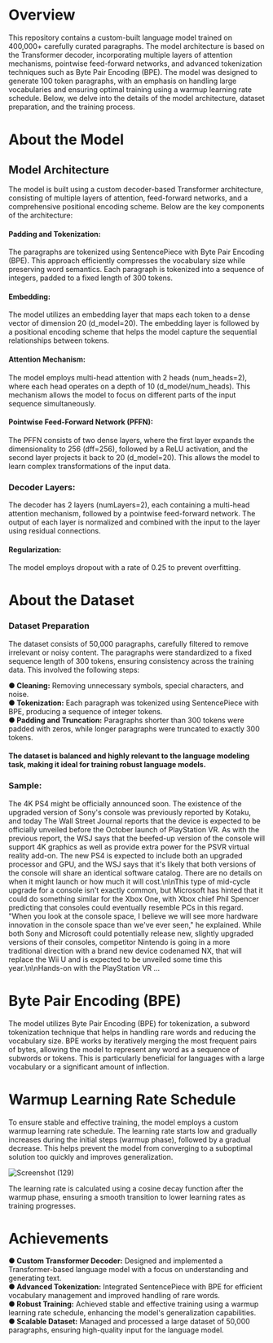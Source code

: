 # Overview
This repository contains a custom-built language model trained on 400,000+ carefully curated paragraphs. The model architecture is based on the Transformer decoder, incorporating multiple layers of attention mechanisms, pointwise feed-forward networks, and advanced tokenization techniques such as Byte Pair Encoding (BPE). The model was designed to generate 100 token paragraphs, with an emphasis on handling large vocabularies and ensuring optimal training using a warmup learning rate schedule. Below, we delve into the details of the model architecture, dataset preparation, and the training process.

# About the Model
## Model Architecture
The model is built using a custom decoder-based Transformer architecture, consisting of multiple layers of attention, feed-forward networks, and a comprehensive positional encoding scheme. Below are the key components of the architecture:   
  
#### Padding and Tokenization:   
The paragraphs are tokenized using SentencePiece with Byte Pair Encoding (BPE). This approach efficiently compresses the vocabulary size while preserving word semantics. Each paragraph is tokenized into a sequence of integers, padded to a fixed length of 300 tokens.  
  
#### Embedding: 
The model utilizes an embedding layer that maps each token to a dense vector of dimension 20 (d_model=20). The embedding layer is followed by a positional encoding scheme that helps the model capture the sequential relationships between tokens.  
  
#### Attention Mechanism: 
The model employs multi-head attention with 2 heads (num_heads=2), where each head operates on a depth of 10 (d_model/num_heads). This mechanism allows the model to focus on different parts of the input sequence simultaneously.  
  
#### Pointwise Feed-Forward Network (PFFN):  
The PFFN consists of two dense layers, where the first layer expands the dimensionality to 256 (dff=256), followed by a ReLU activation, and the second layer projects it back to 20 (d_model=20). This allows the model to learn complex transformations of the input data.  
  
### Decoder Layers:  
The decoder has 2 layers (numLayers=2), each containing a multi-head attention mechanism, followed by a pointwise feed-forward network. The output of each layer is normalized and combined with the input to the layer using residual connections.    
  
#### Regularization:  
The model employs dropout with a rate of 0.25 to prevent overfitting.  

# About the Dataset
### Dataset Preparation
The dataset consists of 50,000 paragraphs, carefully filtered to remove irrelevant or noisy content. The paragraphs were standardized to a fixed sequence length of 300 tokens, ensuring consistency across the training data. This involved the following steps:

__● Cleaning:__ Removing unnecessary symbols, special characters, and noise.  
__● Tokenization:__ Each paragraph was tokenized using SentencePiece with BPE, producing a sequence of integer tokens.  
__● Padding and Truncation:__ Paragraphs shorter than 300 tokens were padded with zeros, while longer paragraphs were truncated to exactly 300 tokens.  
#### The dataset is balanced and highly relevant to the language modeling task, making it ideal for training robust language models.  
### Sample:
The 4K PS4 might be officially announced soon. The existence of the upgraded version of Sony\'s console was previously reported by Kotaku, and today The Wall Street Journal reports that the device is expected to be officially unveiled before the October launch of PlayStation VR. As with the previous report, the WSJ says that the beefed-up version of the console will support 4K graphics as well as provide extra power for the PSVR virtual reality add-on. The new PS4 is expected to include both an upgraded processor and GPU, and the WSJ says that it\'s likely that both versions of the console will share an identical software catalog. There are no details on when it might launch or how much it will cost.\n\nThis type of mid-cycle upgrade for a console isn\'t exactly common, but Microsoft has hinted that it could do something similar for the Xbox One, with Xbox chief Phil Spencer predicting that consoles could eventually resemble PCs in this regard. "When you look at the console space, I believe we will see more hardware innovation in the console space than we\'ve ever seen," he explained. While both Sony and Microsoft could potentially release new, slightly upgraded versions of their consoles, competitor Nintendo is going in a more traditional direction with a brand new device codenamed NX, that will replace the Wii U and is expected to be unveiled some time this year.\n\nHands-on with the PlayStation VR ...

# Byte Pair Encoding (BPE)
The model utilizes Byte Pair Encoding (BPE) for tokenization, a subword tokenization technique that helps in handling rare words and reducing the vocabulary size. BPE works by iteratively merging the most frequent pairs of bytes, allowing the model to represent any word as a sequence of subwords or tokens. This is particularly beneficial for languages with a large vocabulary or a significant amount of inflection.

# Warmup Learning Rate Schedule
To ensure stable and effective training, the model employs a custom warmup learning rate schedule. The learning rate starts low and gradually increases during the initial steps (warmup phase), followed by a gradual decrease. This helps prevent the model from converging to a suboptimal solution too quickly and improves generalization.

![Screenshot (129)](https://github.com/user-attachments/assets/33e66734-801f-4da1-963a-0bdd01abc7e3)


The learning rate is calculated using a cosine decay function after the warmup phase, ensuring a smooth transition to lower learning rates as training progresses.


# Achievements
__● Custom Transformer Decoder:__ Designed and implemented a Transformer-based language model with a focus on understanding and generating text.   
__● Advanced Tokenization:__ Integrated SentencePiece with BPE for efficient vocabulary management and improved handling of rare words.   
__● Robust Training:__ Achieved stable and effective training using a warmup learning rate schedule, enhancing the model's generalization capabilities.   
__● Scalable Dataset:__ Managed and processed a large dataset of 50,000 paragraphs, ensuring high-quality input for the language model.   
